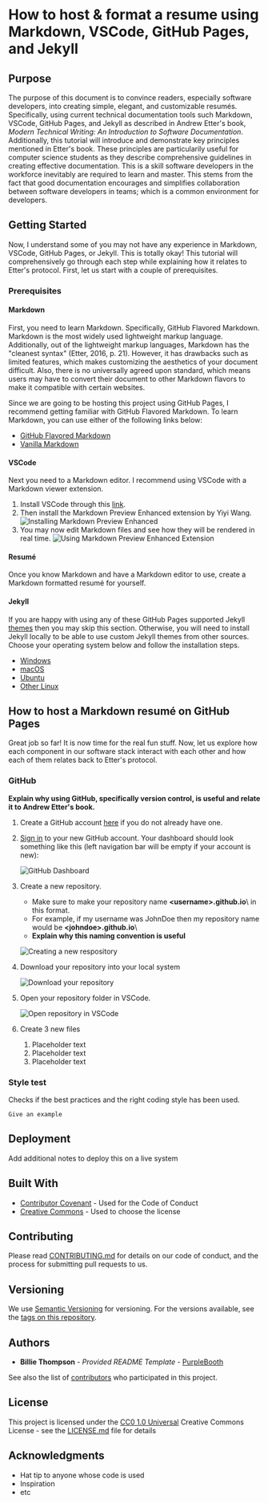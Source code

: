 # How to host & format a resume using Markdown, VSCode, GitHub Pages, and Jekyll

## Purpose

The purpose of this document is to convince readers, especially software developers, into creating simple, elegant, and customizable resumés. Specifically, using current technical documentation tools such Markdown, VSCode, GitHub Pages, and Jekyll as  described in Andrew Etter's book, _Modern Technical Writing: An Introduction to Software Documentation_. Additionally, this tutorial will introduce and demonstrate key principles mentioned in Etter's book. These principles are particularily useful for computer science students as they describe comprehensive guidelines in creating effective documentation. This is a skill software developers in the workforce inevitably are required to learn and master. This stems from the fact that good documentation encourages and simplifies collaboration between software developers in teams; which is a common environment for developers.

## Getting Started

Now, I understand some of you may not have any experience in Markdown, VSCode, GitHub Pages, or Jekyll. This is totally okay! This tutorial will comprehensively go through each step while explaining how it relates to Etter's protocol. First, let us start with a couple of prerequisites. 

### Prerequisites

#### Markdown
First, you need to learn Markdown. Specifically, GitHub Flavored Markdown. Markdown is the most widely used lightweight markup language. Additionally, out of the lightweight markup languages, Markdown has the "cleanest syntax" (Etter, 2016, p. 21). However, it has drawbacks such as limited features, which makes customizing the aesthetics of your document difficult. Also, there is no universally agreed upon standard, which means users may have to convert their document to other Markdown flavors to make it compatible with certain websites.

Since we are going to be hosting this project using GitHub Pages, I recommend getting familiar with GitHub Flavored Markdown. To learn Markdown, you can use either of the following links below: 
- [GitHub Flavored Markdown](https://www.example.com)
- [Vanilla Markdown](https://www.markdowntutorial.com/lesson/1/)

#### VSCode
Next you need to a Markdown editor. I recommend using VSCode with a Markdown viewer extension. 

1. Install VSCode through this [link](https://code.visualstudio.com/).
2. Then install the Markdown Preview Enhanced extension by Yiyi Wang.
![Installing Markdown Preview Enhanced](https://upload.wikimedia.org/wikipedia/commons/5/56/Tiger.50.jpg)
3. You may now edit Markdown files and see how they will be rendered in real time.
![Using Markdown Preview Enhanced Extension](https://upload.wikimedia.org/wikipedia/commons/5/56/Tiger.50.jpg)

#### Resumé
Once you know Markdown and have a Markdown editor to use, create a Markdown formatted resumé for yourself. 

#### Jekyll
If you are happy with using any of these GitHub Pages supported Jekyll [themes](https://pages.github.com/themes/) then you may skip this section. Otherwise, you will need to install Jekyll locally to be able to use custom Jekyll themes from other sources. Choose your operating system below and follow the installation steps.
- [Windows](https://jekyllrb.com/docs/installation/windows/)
- [macOS](https://jekyllrb.com/docs/installation/macos/)
- [Ubuntu](https://jekyllrb.com/docs/installation/ubuntu/)
- [Other Linux](https://jekyllrb.com/docs/installation/other-linux/)

## How to host a Markdown resumé on GitHub Pages

Great job so far! It is now time for the real fun stuff. Now, let us explore how each component in our software stack interact with each other and how each of them relates back to Etter's protocol.

### GitHub
__Explain why using GitHub, specifically version control, is useful and relate it to Andrew Etter's book.__

1. Create a GitHub account [here](https://github.com/signup?ref_cta=Sign+up&ref_loc=header+logged+out&ref_page=%2F&source=header-home) if you do not already have one.
2. [Sign in](https://github.com/login?return_to=https%3A%2F%2Fgithub.com%2Fsignup%3Fref_cta%3DSign%2Bup) to your new GitHub account.
    Your dashboard should look something like this (left navigation bar will be empty if your account is new):
    
    ![GitHub Dashboard](https://upload.wikimedia.org/wikipedia/commons/5/56/Tiger.50.jpg)
3. Create a new repository.
    * Make sure to make your repository name __\<username\>.github.io__\ in this format. 
    * For example, if my username was JohnDoe then my repository name would be __\<johndoe\>.github.io__\
    * __Explain why this naming convention is useful__

    ![Creating a new respository](https://upload.wikimedia.org/wikipedia/commons/5/56/Tiger.50.jpg)
4. Download your repository into your local system

    ![Download your repository](https://upload.wikimedia.org/wikipedia/commons/5/56/Tiger.50.jpg)
5. Open your repository folder in VSCode.

    ![Open repository in VSCode](https://upload.wikimedia.org/wikipedia/commons/5/56/Tiger.50.jpg)
6. Create 3 new files
    1. Placeholder text
    2. Placeholder text
    3. Placeholder text

### Style test

Checks if the best practices and the right coding style has been used.

    Give an example

## Deployment

Add additional notes to deploy this on a live system

## Built With

  - [Contributor Covenant](https://www.contributor-covenant.org/) - Used
    for the Code of Conduct
  - [Creative Commons](https://creativecommons.org/) - Used to choose
    the license

## Contributing

Please read [CONTRIBUTING.md](CONTRIBUTING.md) for details on our code
of conduct, and the process for submitting pull requests to us.

## Versioning

We use [Semantic Versioning](http://semver.org/) for versioning. For the versions
available, see the [tags on this
repository](https://github.com/PurpleBooth/a-good-readme-template/tags).

## Authors

  - **Billie Thompson** - *Provided README Template* -
    [PurpleBooth](https://github.com/PurpleBooth)

See also the list of
[contributors](https://github.com/PurpleBooth/a-good-readme-template/contributors)
who participated in this project.

## License

This project is licensed under the [CC0 1.0 Universal](LICENSE.md)
Creative Commons License - see the [LICENSE.md](LICENSE.md) file for
details

## Acknowledgments

  - Hat tip to anyone whose code is used
  - Inspiration
  - etc